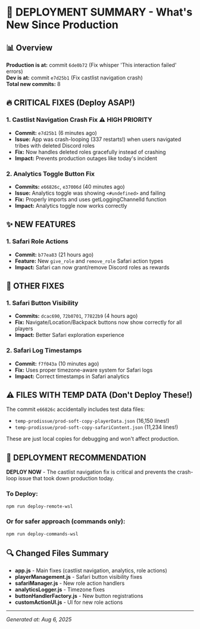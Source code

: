 # 🚀 DEPLOYMENT SUMMARY - What's New Since Production

## 📊 Overview
**Production is at:** commit `6de0b72` (Fix whisper 'This interaction failed' errors)  
**Dev is at:** commit `e7d25b1` (Fix castlist navigation crash)  
**Total new commits:** 8

## 🔥 CRITICAL FIXES (Deploy ASAP!)

### 1. **Castlist Navigation Crash Fix** ⚠️ HIGH PRIORITY
- **Commit:** `e7d25b1` (6 minutes ago)
- **Issue:** App was crash-looping (337 restarts!) when users navigated tribes with deleted Discord roles
- **Fix:** Now handles deleted roles gracefully instead of crashing
- **Impact:** Prevents production outages like today's incident

### 2. **Analytics Toggle Button Fix** 
- **Commits:** `e66826c`, `e37006d` (40 minutes ago)
- **Issue:** Analytics toggle was showing `<#undefined>` and failing
- **Fix:** Properly imports and uses getLoggingChannelId function
- **Impact:** Analytics toggle now works correctly

## ✨ NEW FEATURES

### 1. **Safari Role Actions** 
- **Commit:** `b77ea83` (21 hours ago)
- **Feature:** New `give_role` and `remove_role` Safari action types
- **Impact:** Safari can now grant/remove Discord roles as rewards

## 🐛 OTHER FIXES

### 1. **Safari Button Visibility**
- **Commits:** `dcac690`, `72b0701`, `77822b9` (4 hours ago)
- **Fix:** Navigate/Location/Backpack buttons now show correctly for all players
- **Impact:** Better Safari exploration experience

### 2. **Safari Log Timestamps**
- **Commit:** `f7f043a` (10 minutes ago)
- **Fix:** Uses proper timezone-aware system for Safari logs
- **Impact:** Correct timestamps in Safari analytics

## ⚠️ FILES WITH TEMP DATA (Don't Deploy These!)
The commit `e66826c` accidentally includes test data files:
- `temp-prodissue/prod-soft-copy-playerData.json` (16,150 lines!)
- `temp-prodissue/prod-soft-copy-safariContent.json` (11,234 lines!)

These are just local copies for debugging and won't affect production.

## 📝 DEPLOYMENT RECOMMENDATION

**DEPLOY NOW** - The castlist navigation fix is critical and prevents the crash-loop issue that took down production today.

### To Deploy:
```bash
npm run deploy-remote-wsl
```

### Or for safer approach (commands only):
```bash
npm run deploy-commands-wsl
```

## 🔍 Changed Files Summary
- **app.js** - Main fixes (castlist navigation, analytics, role actions)
- **playerManagement.js** - Safari button visibility fixes
- **safariManager.js** - New role action handlers
- **analyticsLogger.js** - Timezone fixes
- **buttonHandlerFactory.js** - New button registrations
- **customActionUI.js** - UI for new role actions

---
*Generated at: Aug 6, 2025*